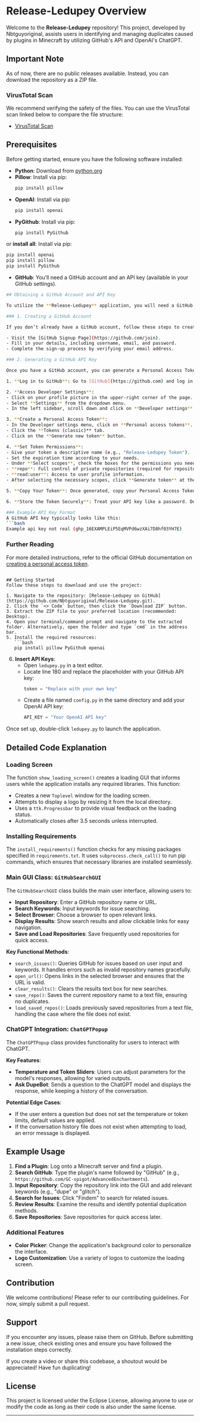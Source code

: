 

# Release-Ledupey Overview

Welcome to the **Release-Ledupey** repository! This project, developed by Nbtguyoriginal, assists users in identifying and managing duplicates caused by plugins in Minecraft by utilizing GitHub's API and OpenAI's ChatGPT.

## Important Note
As of now, there are no public releases available. Instead, you can download the repository as a ZIP file.

### VirusTotal Scan
We recommend verifying the safety of the files. You can use the VirusTotal scan linked below to compare the file structure:
- [VirusTotal Scan](https://www.virustotal.com/gui/file/eab16896e02a3653818ed6e3a50e4c25391a6e9f5d455d382154bbb3c9441709)

## Prerequisites
Before getting started, ensure you have the following software installed:

- **Python**: Download from [python.org](https://www.python.org/)
- **Pillow**: Install via pip:
  ```bash
  pip install pillow
  ```
- **OpenAI**: Install via pip:
  ```bash
  pip install openai
  ```
- **PyGithub**: Install via pip:
  ```bash
  pip install PyGithub
  ```

or 
 **install all**: Install via pip:
  ```bash
  pip install openai
  pip install pillow
  pip install PyGithub
```

- **GitHub**: You’ll need a GitHub account and an API key (available in your GitHub settings).

```bash
## Obtaining a GitHub Account and API Key

To utilize the **Release-Ledupey** application, you will need a GitHub account and a GitHub API key. Here’s how to obtain both:

### 1. Creating a GitHub Account

If you don’t already have a GitHub account, follow these steps to create one:

- Visit the [GitHub Signup Page](https://github.com/join).
- Fill in your details, including username, email, and password.
- Complete the sign-up process by verifying your email address.

### 2. Generating a GitHub API Key

Once you have a GitHub account, you can generate a Personal Access Token (API key) to authenticate your requests to the GitHub API. Here’s how:

1. **Log in to GitHub**: Go to [GitHub](https://github.com) and log in with your account credentials.

2. **Access Developer Settings**:
- Click on your profile picture in the upper-right corner of the page.
- Select **Settings** from the dropdown menu.
- In the left sidebar, scroll down and click on **Developer settings**.

3. **Create a Personal Access Token**:
- In the Developer settings menu, click on **Personal access tokens**.
- Click the **Tokens (classic)** tab.
- Click on the **Generate new token** button.

4. **Set Token Permissions**:
- Give your token a descriptive name (e.g., "Release-Ledupey Token").
- Set the expiration time according to your needs.
- Under **Select scopes**, check the boxes for the permissions you need:
- **repo**: Full control of private repositories (required for repository access).
- **read:user**: Access to user profile information.
- After selecting the necessary scopes, click **Generate token** at the bottom.

5. **Copy Your Token**: Once generated, copy your Personal Access Token. **Important**: This token will only be displayed once. If you lose it, you’ll need to generate a new one.

6. **Store the Token Securely**: Treat your API key like a password. Do not share it publicly or expose it in your code.

### Example API Key Format
A GitHub API key typically looks like this:
```bash
Example api key not real (ghp_16EXAMPLEiP5EqMVPd6wzXAi7D8hf03YH7E)
```

### Further Reading
For more detailed instructions, refer to the official GitHub documentation on [creating a personal access token](https://docs.github.com/en/authentication/keeping-your-account-and-data-secure/creating-a-personal-access-token).

```

## Getting Started
Follow these steps to download and use the project:

1. Navigate to the repository: [Release-Ledupey on GitHub](https://github.com/Nbtguyoriginal/Release-Ledupey.git).
2. Click the `<> Code` button, then click the `Download ZIP` button.
3. Extract the ZIP file to your preferred location (recommended: Desktop).
4. Open your terminal/command prompt and navigate to the extracted folder. Alternatively, open the folder and type `cmd` in the address bar.
5. Install the required resources:
   ```bash
   pip install pillow PyGithub openai
   ```
6. **Insert API Keys**:
   - Open `ledupey.py` in a text editor.
   - Locate line 180 and replace the placeholder with your GitHub API key:
     ```python
     token = "Replace with your own key"
     ```
   - Create a file named `config.py` in the same directory and add your OpenAI API key:
     ```python
     API_KEY = "Your OpenAI API key"
     ```

Once set up, double-click `ledupey.py` to launch the application.

## Detailed Code Explanation

### Loading Screen
The function `show_loading_screen()` creates a loading GUI that informs users while the application installs any required libraries. This function:

- Creates a new `Toplevel` window for the loading screen.
- Attempts to display a logo by resizing it from the local directory.
- Uses a `ttk.Progressbar` to provide visual feedback on the loading status.
- Automatically closes after 3.5 seconds unless interrupted.

### Installing Requirements
The `install_requirements()` function checks for any missing packages specified in `requirements.txt`. It uses `subprocess.check_call()` to run pip commands, which ensures that necessary libraries are installed seamlessly.

### Main GUI Class: `GitHubSearchGUI`
The `GitHubSearchGUI` class builds the main user interface, allowing users to:

- **Input Repository**: Enter a GitHub repository name or URL.
- **Search Keywords**: Input keywords for issue searching.
- **Select Browser**: Choose a browser to open relevant links.
- **Display Results**: Show search results and allow clickable links for easy navigation.
- **Save and Load Repositories**: Save frequently used repositories for quick access.

**Key Functional Methods**:
- `search_issues()`: Queries GitHub for issues based on user input and keywords. It handles errors such as invalid repository names gracefully.
- `open_url()`: Opens links in the selected browser and ensures that the URL is valid.
- `clear_results()`: Clears the results text box for new searches.
- `save_repo()`: Saves the current repository name to a text file, ensuring no duplicates.
- `load_saved_repos()`: Loads previously saved repositories from a text file, handling the case where the file does not exist.

### ChatGPT Integration: `ChatGPTPopup`
The `ChatGPTPopup` class provides functionality for users to interact with ChatGPT.

**Key Features**:
- **Temperature and Token Sliders**: Users can adjust parameters for the model's responses, allowing for varied outputs.
- **Ask DupeBot**: Sends a question to the ChatGPT model and displays the response, while keeping a history of the conversation.

**Potential Edge Cases**:
- If the user enters a question but does not set the temperature or token limits, default values are applied.
- If the conversation history file does not exist when attempting to load, an error message is displayed.

## Example Usage
1. **Find a Plugin**: Log onto a Minecraft server and find a plugin.
2. **Search GitHub**: Type the plugin's name followed by "GitHub" (e.g., `https://github.com/GC-spigot/AdvancedEnchantments`).
3. **Input Repository**: Copy the repository link into the GUI and add relevant keywords (e.g., "dupe" or "glitch").
4. **Search for Issues**: Click "Findem" to search for related issues.
5. **Review Results**: Examine the results and identify potential duplication methods.
6. **Save Repositories**: Save repositories for quick access later.

### Additional Features
- **Color Picker**: Change the application's background color to personalize the interface.
- **Logo Customization**: Use a variety of logos to customize the loading screen.

## Contribution
We welcome contributions! Please refer to our contributing guidelines. For now, simply submit a pull request.

## Support
If you encounter any issues, please raise them on GitHub. Before submitting a new issue, check existing ones and ensure you have followed the installation steps correctly.

If you create a video or share this codebase, a shoutout would be appreciated! Have fun duplicating!

## License
This project is licensed under the Eclipse License, allowing anyone to use or modify the code as long as their code is also under the same license.

---
